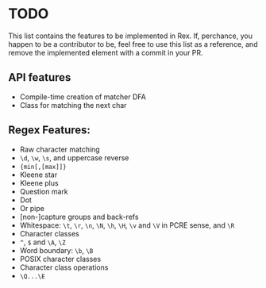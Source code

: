 # TODO

This list contains the features to be implemented in Rex.
If, perchance, you happen to be a contributor to be, 
feel free to use this list as a reference, 
and remove the implemented element with a commit in your PR.

## API features

 - Compile-time creation of matcher DFA
 - Class for matching the next char

## Regex Features:

 - Raw character matching
 - `\d`, `\w`, `\s`, and uppercase reverse
 - `{min[,[max]]}`
 - Kleene star
 - Kleene plus
 - Question mark
 - Dot
 - Or pipe
 - \[non-]capture groups and back-refs
 - Whitespace: `\t`, `\r`, `\n`, `\N`, `\h`, `\H`, `\v` and `\V` in PCRE sense, and `\R`
 - Character classes
 - `^`, `$` and `\A`, `\Z`
 - Word boundary: `\b`, `\B`
 - POSIX character classes
 - Character class operations
 - `\Q...\E`
